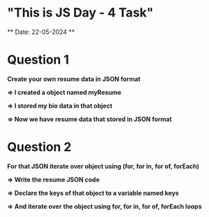 # "This is JS Day - 4 Task"
** Date: 22-05-2024 **

# Question 1
**Create your own resume data in JSON format**

**=> I created a object named myResume**

**=> I stored my bio data in that object**

**=> Now we have resume data that stored in JSON format**

# Question 2
**For that JSON iterate over object using (for, for in, for of, forEach)**

**=> Write the resume JSON code**

**=> Declare the keys of that object to a variable named keys**

**=> And iterate over the object using for, for in, for of, forEach loops**


